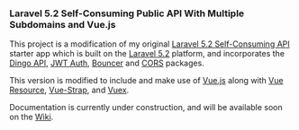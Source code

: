 ### Laravel 5.2 Self-Consuming Public API With Multiple Subdomains and Vue.js

This project is a modification of my original 
[Laravel 5.2 Self-Consuming API](https://github.com/dojorob76/laravel-5-2-self-consuming-api) starter app which is 
built on the [Laravel 5.2](https://laravel.com/docs/5.2/releases#laravel-5.2) platform, and incorporates the 
[Dingo API](https://github.com/dingo/api), [JWT Auth](https://github.com/tymondesigns/jwt-auth), 
[Bouncer](https://github.com/JosephSilber/bouncer) and [CORS](https://github.com/barryvdh/laravel-cors) packages.

This version is modified to include and make use of [Vue.js](http://vuejs.org/) along with 
[Vue Resource](https://github.com/vuejs/vue-resource), [Vue-Strap](https://yuche.github.io/vue-strap/), and 
[Vuex](https://github.com/vuejs/vuex).

Documentation is currently under construction, and will be available soon on the 
[Wiki](https://github.com/dojorob76/laravel-5-2-self-consuming-api/wiki).